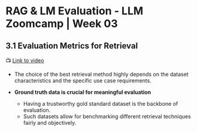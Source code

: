 # RAG & LM Evaluation - LLM Zoomcamp | Week 03

## 3.1 Evaluation Metrics for Retrieval
📺 [Link to video](https://www.youtube.com/watch?v=APMrUnC_dy0)

- The choice of the best retrieval method highly depends on the dataset characteristics and the specific use case requirements.

- **Ground truth data is crucial for meaningful evaluation**

    - Having a trustworthy gold standard dataset is the backbone of evaluation.
    - Such datasets allow for benchmarking different retrieval techniques fairly and objectively.
